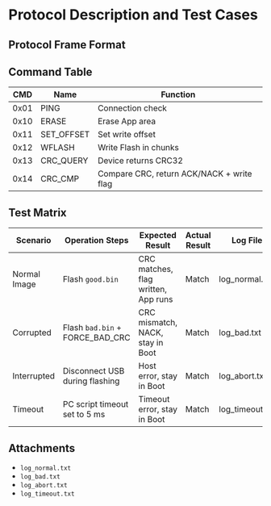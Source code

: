 # Protocol Description and Test Cases

## Protocol Frame Format

## Command Table
| CMD  | Name        | Function                                |
|------|-------------|-----------------------------------------|
| 0x01 | PING        | Connection check                        |
| 0x10 | ERASE       | Erase App area                          |
| 0x11 | SET_OFFSET  | Set write offset                        |
| 0x12 | WFLASH      | Write Flash in chunks                   |
| 0x13 | CRC_QUERY   | Device returns CRC32                    |
| 0x14 | CRC_CMP     | Compare CRC, return ACK/NACK + write flag |

## Test Matrix
| Scenario     | Operation Steps                   | Expected Result                              | Actual Result | Log File          |
|--------------|-----------------------------------|----------------------------------------------|---------------|-------------------|
| Normal Image | Flash `good.bin`                  | CRC matches, flag written, App runs          | Match         | log_normal.txt    |
| Corrupted    | Flash `bad.bin` + FORCE_BAD_CRC   | CRC mismatch, NACK, stay in Boot             | Match         | log_bad.txt       |
| Interrupted  | Disconnect USB during flashing    | Host error, stay in Boot                     | Match         | log_abort.txt     |
| Timeout      | PC script timeout set to 5 ms     | Timeout error, stay in Boot                  | Match         | log_timeout.txt   |

## Attachments
- `log_normal.txt`  
- `log_bad.txt`  
- `log_abort.txt`  
- `log_timeout.txt`  

